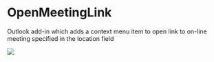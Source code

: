 # OpenMeetingLink
Outlook add-in which adds a context menu item to open link to on-line meeting specified in the location field

<img src="./2015-11-03%2020.06.57.png" />
